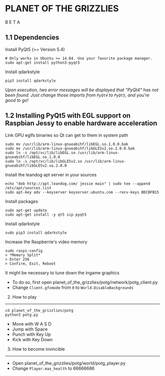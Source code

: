 PLANET OF THE GRIZZLIES
=======================

B E T A

1.1 Dependencies
---------------

Install PyQt5 (>= Version 5.4)

    # Only works in Ubuntu >= 14.04. Use your favorite package manager.
    sudo apt-get install python3-pyqt5

Install qdarkstyle

    pip3 install qdarkstyle

*Upon execution, two error messages will be displayed that "PyQt4" has not been found. Just change those imports from `PyQt4` to `PyQt5`, and you're good to go!*

1.2 Installing PyQt5 with EGL support on Raspbian Jessy to enable hardware acceleration
---------------------------------------------------------------------------------------

Link GPU eglfs binaries so Qt can get to them in system path

    sudo mv /usr/lib/arm-linux-gnueabihf/libEGL.so.1.0.0.bak
    sudo mv /usr/lib/arm-linux-gnueabihf/libGLESv2.so.2.0.0.bak
    sudo ln -s /opt/vc/lib/libEGL.so /usr/lib/arm-linux-gnueabihf/libEGL.so.1.0.0
    sudo ln -s /opt/vc/lib/libGLESv2.so /usr/lib/arm-linux-gnueabihf/libGLESv2.so.2.0.0

Install the leandog apt server in your sources

    echo "deb http://apt.leandog.com/ jessie main" | sudo tee --append /etc/apt/sources.list
    sudo apt-key adv --keyserver keyserver.ubuntu.com --recv-keys BDCBFB15

Install packages

    sudo apt-get update
    sudo apt-get install -y qt5 sip pyqt5

Install qdarkstyle

    sudo pip3 install qdarkstyle

Increase the Raspberrie's video memory

    sudo raspi-config
    > *Memory Split*
    > Enter 256
    > Confirm, Exit, Reboot

It might be necessary to tune down the ingame graphics

- To do so, first open planet_of_the_grizzlies/potg/network/potg_client.py
- Change `Client.gfxmode` from `0` to `World.DisableBackgrounds`

2. How to play
--------------

    cd planet_of_the_grizzlies/potg
    python3 potg.py

- Move with W A S D
- Jump with Space
- Punch with Key Up
- Kick with Key Down


3. How to become invincible
---------------------------

- Open planet_of_the_grizzlies/potg/world/potg_player.py
- Change `Player.max_health` to 66666666